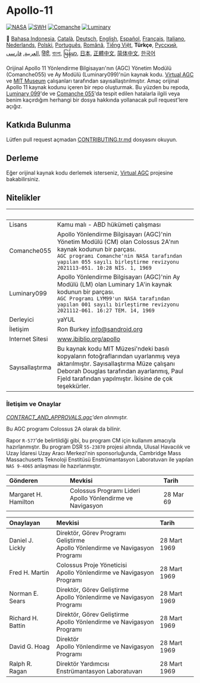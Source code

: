 # Apollo-11

[![NASA][1]][2]
[![SWH]][SWH_URL]
[![Comanche]][ComancheMilestone]
[![Luminary]][LuminaryMilestone]

:crossed_flags:
[Bahasa Indonesia][ID],
[Català][CA],
[Deutsch][DE],
[English][EN],
[Español][ES],
[Français][FR],
[Italiano][IT],
[Nederlands][NL],
[Polski][PL],
[Português][PT_BR],
[Română][RO],
[Tiếng Việt][VI],
**Türkçe**,
[Русский][RU],
[العربية][AR],
[فارسی][FA],
[हिंदी][HI_IN],
[বাংলা][BD_BN],
[မြန်မာ][MM],
[日本][JA],
[正體中文][ZH_TW],
[简体中文][ZH_CN],
[한국어][KO_KR]

[AR]:README.ar.md
[BD_BN]:README.bd_bn.md
[CA]:README.ca.md
[DE]:README.de.md
[EN]:README.md
[ES]:README.es.md
[FA]:README.fa.md
[FR]:README.fr.md
[HI_IN]:README.hi_in.md
[ID]:README.id.md
[IT]:README.it.md
[JA]:README.ja.md
[KO_KR]:README.ko_kr.md
[MM]:README.mm.md
[PL]:README.pl.md
[PT_BR]:README.pt_br.md
[RO]:README.ro.md
[RU]:README.ru.md
[TR]:README.tr.md
[VI]:README.vi.md
[ZH_CN]:README.zh_cn.md
[ZH_TW]:README.zh_tw.md
[NL]:README.nl.md

Orijinal Apollo 11 Yönlendirme Bilgisayarı'nın (AGC) Yönetim Modülü (Comanche055) ve Ay Modülü (Luminary099)'nün kaynak kodu. [Virtual AGC][3] ve [MIT Museum][4] çalışanları tarafından sayısallaştırılmıştır. Amaç orijinal Apollo 11 kaynak kodunu içeren bir repo oluşturmak. Bu yüzden bu repoda, [Luminary 099][5]'de ve [Comanche 055][6]'da tespit edilen hatalarla ilgili veya benim kaçırdığım herhangi bir dosya hakkında yollanacak pull request'lere açığız.

## Katkıda Bulunma

Lütfen pull request açmadan [CONTRIBUTING.tr.md][7] dosyasını okuyun.

## Derleme

Eğer orijinal kaynak kodu derlemek isterseniz, [Virtual AGC][8] projesine bakabilirsiniz.

## Nitelikler

&nbsp;          | &nbsp;
:-------------- | :-----
Lisans          | Kamu malı - ABD hükümeti çalışması
Comanche055     | Apollo Yönlendirme Bilgisayarı (AGC)'nin Yönetim Modülü (CM) olan Colossus 2A'nın kaynak kodunun bir parçası.<br>`AGC programı Comanche'nin NASA tarafından yapılan 055 sayılı birleştirme revizyonu`<br>`2021113-051. 10:28 NİS. 1, 1969`
Luminary099     | Apollo Yönlendirme Bilgisayarı (AGC)'nin Ay Modülü (LM) olan Luminary 1A'in kaynak kodunun bir parçası.<br>`AGC Programı LYM99'un NASA tarafından yapılan 001 sayılı birleştirme revizyonu`<br>`2021112-061. 16:27 TEM. 14, 1969`
Derleyici       | yaYUL
İletişim        | Ron Burkey <info@sandroid.org>
Internet Sitesi | www.ibiblio.org/apollo
Sayısallaştırma | Bu kaynak kodu MIT Müzesi'ndeki basılı kopyaların fotoğraflarından uyarlanmış veya aktarılmıştır. Sayısallaştırma Müze çalışanı Deborah Douglas tarafından ayarlanmış, Paul Fjeld tarafından yapılmıştır. İkisine de çok teşekkürler.

### İletişim ve Onaylar

*[CONTRACT_AND_APPROVALS.agc]'den alınmıştır.*

Bu AGC programı Colossus 2A olarak da bilinir.

Rapor `R-577`'de belirtildiği gibi, bu program CM için kullanım amacıyla hazırlanmıştır. Bu program DSR `55-23870` projesi altında, Ulusal Havacılık ve Uzay İdaresi Uzay Aracı Merkezi'nin sponsorluğunda, Cambridge Mass Massachusetts Teknoloji Enstitüsü Enstrümantasyon Laboratuvarı ile yapılan `NAS 9-4065` anlaşması ile hazırlanmıştır.

Gönderen             | Mevkisi | Tarih
:------------------- | :------ | :----
Margaret H. Hamilton | Colossus Programı Lideri<br>Apollo Yönlendirme ve Navigasyon | 28 Mar 69

Onaylayan         | Mevkisi | Tarih
:---------------- | :------ | :----
Daniel J. Lickly  | Direktör, Görev Programı Geliştirme<br>Apollo Yönlendirme ve Navigasyon Programı | 28 Mart 1969
Fred H. Martin    | Colossus Proje Yöneticisi<br>Apollo Yönlendirme ve Navigasyon Programı | 28 Mart 1969
Norman E. Sears   | Direktör, Görev Geliştirme<br>Apollo Yönlendirme ve Navigasyon Programı | 28 Mart 1969
Richard H. Battin | Direktör, Görev Geliştirme<br>Apollo Yönlendirme ve Navigasyon Programı | 28 Mart 1969
David G. Hoag     | Direktör<br>Apollo Yönlendirme ve Navigasyon Programı | 28 Mart 1969
Ralph R. Ragan    | Direktör Yardımcısı<br>Enstrümantasyon Laboratuvarı | 28 Mart 1969

[CONTRACT_AND_APPROVALS.agc]:https://github.com/chrislgarry/Apollo-11/blob/master/Comanche055/CONTRACT_AND_APPROVALS.agc
[1]:https://flat.badgen.net/badge/NASA/Mission%20Overview/0B3D91
[2]:https://www.nasa.gov/mission_pages/apollo/missions/apollo11.html
[3]:http://www.ibiblio.org/apollo/
[4]:http://web.mit.edu/museum/
[5]:http://www.ibiblio.org/apollo/ScansForConversion/Luminary099/
[6]:http://www.ibiblio.org/apollo/ScansForConversion/Comanche055/
[7]:https://github.com/chrislgarry/Apollo-11/blob/master/CONTRIBUTING.tr.md
[8]:https://github.com/rburkey2005/virtualagc
[SWH]:https://flat.badgen.net/badge/Software%20Heritage/Archive/0B3D91
[SWH_URL]:https://archive.softwareheritage.org/browse/origin/https://github.com/chrislgarry/Apollo-11/
[Comanche]:https://flat.badgen.net/github/milestones/chrislgarry/Apollo-11/1
[ComancheMilestone]:https://github.com/chrislgarry/Apollo-11/milestone/1
[Luminary]:https://flat.badgen.net/github/milestones/chrislgarry/Apollo-11/2
[LuminaryMilestone]:https://github.com/chrislgarry/Apollo-11/milestone/2
